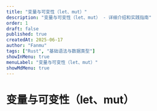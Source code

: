 ```yaml
---
title: "变量与可变性（let、mut）"
description: "变量与可变性（let、mut） - 详细介绍和实践指南"
order: 1
draft: false
published: true
createdAt: 2025-06-17
author: "Fanmu"
tags: ["Rust", "基础语法与数据类型"]
showInMenu: true
menuLabel: "变量与可变性（let、mut）"
showMdMenu: true
---
```


# 变量与可变性（let、mut）
